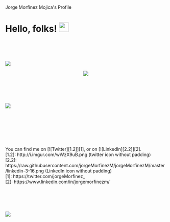 <head>
  </br>

  Jorge Morfinez Mojica's Profile

  # Hello, folks! <img src="https://raw.githubusercontent.com/jorgeMorfinezM/jorgeMorfinezM/master/wave.gif" width="30px">
</head>
</br>
</br>
</br>
<body>
  <div>
    <div align="left">
      <!--GitHub Stats-->
      <img align="left" src="https://github-readme-stats.vercel.app/api/?username=jorgeMorfinezM&show_icons=true&hide_border=true&&count_private=true&include_all_commits=true&theme=dracula&layout=compact" />
    </div> 
    <div align="center">
      <p>&nbsp;&nbsp;&nbsp;&nbsp;&nbsp;&nbsp;&nbsp;&nbsp;&nbsp;&nbsp;</p>
    </div>
    <div align="center">
      <!--Top Langs-->
      <img align="center" src="https://github-readme-stats.vercel.app/api/top-langs/?username=jorgeMorfinezM&layout=compact&theme=dracula" />
    </div> 
    </br>
    </br>
    </br>
    <div align="rigth">
      </br>
      </br>
      <img align="rigth" src="https://github-readme-stats.vercel.app/api/wakatime?username=jorgemorfinezm&layout=compact&theme=dracula&layout=compact" />
    </div> 
    </br>
    </br>
    </br>
    </br>
    </br>
    </br>
    </br>
    <div align="left">
      You can find me on [![Twitter][1.2]][1], or on [![LinkedIn][2.2]][2].
      </br>
      <div align="left">
        <!-- Icons -->
        [1.2]: http://i.imgur.com/wWzX9uB.png (twitter icon without padding)
        </br>
        [2.2]: https://raw.githubusercontent.com/jorgeMorfinezM/jorgeMorfinezM/master/linkedin-3-16.png (LinkedIn icon without padding)
      </div>
      <div align="rigth">
        <!-- Links to your social media accounts -->
        [1]: https://twitter.com/jorgeMorfinez_
        </br>
        [2]: https://www.linkedin.com/in/jorgemorfinezm/
      </div>
    </div> 
  </div>
</body>
</br>
</br>
</br>
</br>
</br>
<footer>
  <div align="rigth">
    <img align="rigth" src="https://visitor-badge.glitch.me/badge?page_id=page.id" />
  </div> 
</footer>
